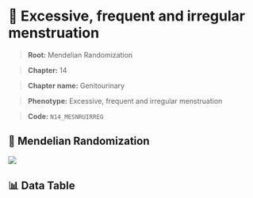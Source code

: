 # 🧪 Excessive, frequent and irregular menstruation

> **Root:** Mendelian Randomization

> **Chapter:** 14  

> **Chapter name:** Genitourinary

> **Phenotype:** Excessive, frequent and irregular menstruation  

> **Code:** `N14_MESNRUIRREG`

## 🧬 Mendelian Randomization  

<img src="/MR/Figures/Forward/N14_MESNRUIRREG.png"/>

## 📊 Data Table

<CsvTableMRF src="/MR/Data/Forward/N14_MESNRUIRREG.csv"/>
